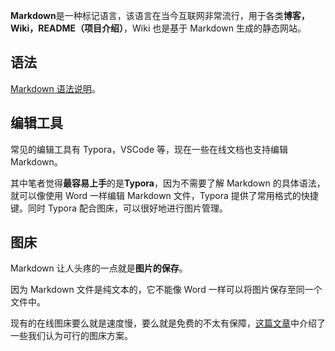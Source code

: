 **Markdown**是一种标记语言，该语言在当今互联网非常流行，用于各类**博客，Wiki，README（项目介绍）**，Wiki 也是基于 Markdown 生成的静态网站。

## 语法

[Markdown 语法说明](https://markdown.tw/)。

## 编辑工具

常见的编辑工具有 Typora，VSCode 等，现在一些在线文档也支持编辑 Markdown。

其中笔者觉得**最容易上手**的是**Typora**，因为不需要了解 Markdown 的具体语法，就可以像使用 Word 一样编辑 Markdown 文件，Typora 提供了常用格式的快捷键。同时 Typora 配合图床，可以很好地进行图片管理。

## 图床

Markdown 让人头疼的一点就是**图片的保存**。

因为 Markdown 文件是纯文本的，它不能像 Word 一样可以将图片保存至同一个文件中。

现有的在线图床要么就是速度慢，要么就是免费的不太有保障，[这篇文章](../markdown_picbed)中介绍了一些我们认为可行的图床方案。
